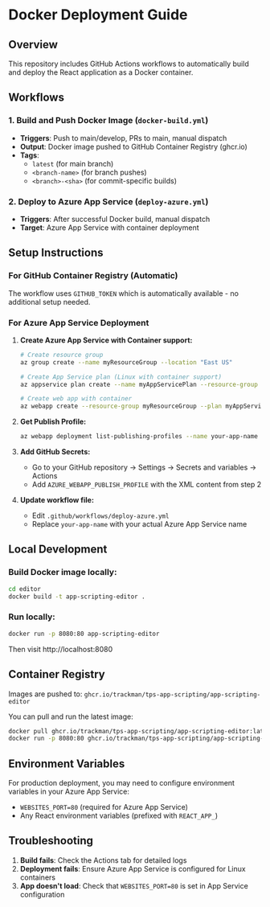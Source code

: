 # Docker Deployment Guide

## Overview
This repository includes GitHub Actions workflows to automatically build and deploy the React application as a Docker container.

## Workflows

### 1. Build and Push Docker Image (`docker-build.yml`)
- **Triggers**: Push to main/develop, PRs to main, manual dispatch
- **Output**: Docker image pushed to GitHub Container Registry (ghcr.io)
- **Tags**: 
  - `latest` (for main branch)
  - `<branch-name>` (for branch pushes)
  - `<branch>-<sha>` (for commit-specific builds)

### 2. Deploy to Azure App Service (`deploy-azure.yml`)
- **Triggers**: After successful Docker build, manual dispatch
- **Target**: Azure App Service with container deployment

## Setup Instructions

### For GitHub Container Registry (Automatic)
The workflow uses `GITHUB_TOKEN` which is automatically available - no additional setup needed.

### For Azure App Service Deployment

1. **Create Azure App Service with Container support:**
   ```bash
   # Create resource group
   az group create --name myResourceGroup --location "East US"
   
   # Create App Service plan (Linux with container support)
   az appservice plan create --name myAppServicePlan --resource-group myResourceGroup --sku B1 --is-linux
   
   # Create web app with container
   az webapp create --resource-group myResourceGroup --plan myAppServicePlan --name your-app-name --deployment-container-image-name nginx
   ```

2. **Get Publish Profile:**
   ```bash
   az webapp deployment list-publishing-profiles --name your-app-name --resource-group myResourceGroup --xml
   ```

3. **Add GitHub Secrets:**
   - Go to your GitHub repository → Settings → Secrets and variables → Actions
   - Add `AZURE_WEBAPP_PUBLISH_PROFILE` with the XML content from step 2

4. **Update workflow file:**
   - Edit `.github/workflows/deploy-azure.yml`
   - Replace `your-app-name` with your actual Azure App Service name

## Local Development

### Build Docker image locally:
```bash
cd editor
docker build -t app-scripting-editor .
```

### Run locally:
```bash
docker run -p 8080:80 app-scripting-editor
```

Then visit http://localhost:8080

## Container Registry

Images are pushed to: `ghcr.io/trackman/tps-app-scripting/app-scripting-editor`

You can pull and run the latest image:
```bash
docker pull ghcr.io/trackman/tps-app-scripting/app-scripting-editor:latest
docker run -p 8080:80 ghcr.io/trackman/tps-app-scripting/app-scripting-editor:latest
```

## Environment Variables

For production deployment, you may need to configure environment variables in your Azure App Service:
- `WEBSITES_PORT=80` (required for Azure App Service)
- Any React environment variables (prefixed with `REACT_APP_`)

## Troubleshooting

1. **Build fails**: Check the Actions tab for detailed logs
2. **Deployment fails**: Ensure Azure App Service is configured for Linux containers
3. **App doesn't load**: Check that `WEBSITES_PORT=80` is set in App Service configuration